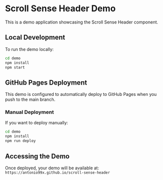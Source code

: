 # Scroll Sense Header Demo

This is a demo application showcasing the Scroll Sense Header component.

## Local Development

To run the demo locally:

```bash
cd demo
npm install
npm start
```

## GitHub Pages Deployment

This demo is configured to automatically deploy to GitHub Pages when you push to the main branch.

### Manual Deployment

If you want to deploy manually:

```bash
cd demo
npm install
npm run deploy
```

## Accessing the Demo

Once deployed, your demo will be available at:
`https://antonio99x.github.io/scroll-sense-header`
